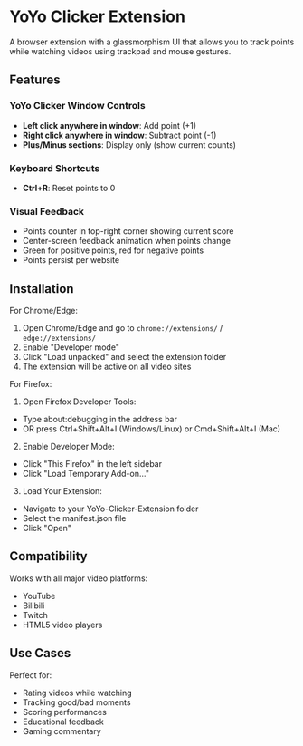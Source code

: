 # YoYo Clicker Extension

A browser extension with a glassmorphism UI that allows you to track points while watching videos using trackpad and mouse gestures.

## Features

### YoYo Clicker Window Controls
- **Left click anywhere in window**: Add point (+1)
- **Right click anywhere in window**: Subtract point (-1)
- **Plus/Minus sections**: Display only (show current counts)

### Keyboard Shortcuts
- **Ctrl+R**: Reset points to 0

### Visual Feedback
- Points counter in top-right corner showing current score
- Center-screen feedback animation when points change
- Green for positive points, red for negative points
- Points persist per website

## Installation

For Chrome/Edge:

1. Open Chrome/Edge and go to `chrome://extensions/` / `edge://extensions/`
2. Enable "Developer mode"
3. Click "Load unpacked" and select the extension folder
4. The extension will be active on all video sites

For Firefox:

1. Open Firefox Developer Tools:
- Type about:debugging in the address bar
- OR press Ctrl+Shift+Alt+I (Windows/Linux) or Cmd+Shift+Alt+I (Mac)
2. Enable Developer Mode:
- Click "This Firefox" in the left sidebar
- Click "Load Temporary Add-on..."
3. Load Your Extension:
- Navigate to your YoYo-Clicker-Extension folder
- Select the manifest.json file
- Click "Open"


## Compatibility

Works with all major video platforms:
- YouTube
- Bilibili
- Twitch
- HTML5 video players

## Use Cases

Perfect for:
- Rating videos while watching
- Tracking good/bad moments
- Scoring performances
- Educational feedback
- Gaming commentary
